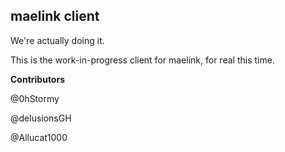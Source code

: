 ## maelink client

We're actually doing it.

This is the work-in-progress client for maelink, for real this time.

**Contributors**

@0hStormy

@delusionsGH

@Allucat1000
